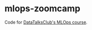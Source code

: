 # mlops-zoomcamp
Code for [DataTalksClub's MLOps course](https://github.com/DataTalksClub/mlops-zoomcamp).
